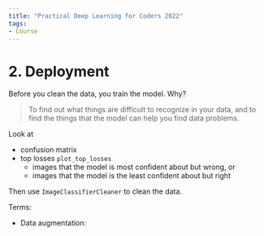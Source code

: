 ```yaml
---
title: "Practical Deep Learning for Coders 2022"
tags:
- Course
---
```


# 2. Deployment

Before you clean the data, you train the model. Why?

> To find out what things are difficult to recognize in your data, and to find the things that the model can help you find data problems.

Look at
- confusion matrix
- top losses `plot_top_losses`
  - images that the model is most confident about but wrong, or
  - images that the model is the least confident about but right

Then use `ImageClassifierCleaner` to clean the data.

Terms:
- Data augmentation:
